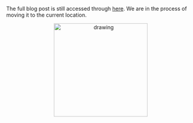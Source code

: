 The full blog post is still accessed through [here](https://www.1onepsilon.com/single-post/2017/04/28/Are-These-Digits-Random). We are in the process of moving it to the current location.

<center>
 <img class = "blog-inline-image" src="https://es-app.com/assets/rdrd24.jpg" alt="drawing" width="250px"/>
</center> 